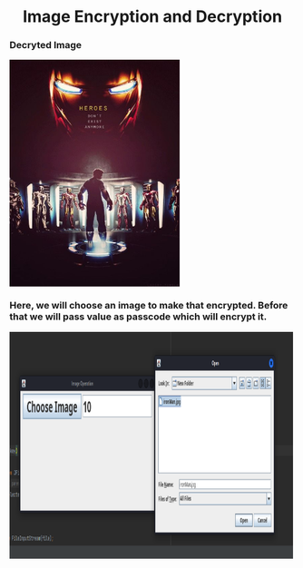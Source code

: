 <h1 align="center">Image Encryption and Decryption</h1>
<h3 >Decryted Image</h3>
<img align="center" alt="Coding" width="300" height="400" src="ironMan.jpg">
<h3 >Here, we will choose an image to make that encrypted. Before that we will pass value as passcode which will encrypt it.</h3>
<img align="center" alt="Coding" width="500" height="400" src="Interface.png">
